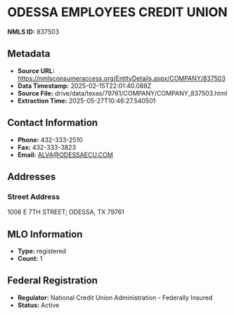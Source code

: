 # ODESSA EMPLOYEES CREDIT UNION

**NMLS ID:** 837503

## Metadata
- **Source URL:** https://nmlsconsumeraccess.org/EntityDetails.aspx/COMPANY/837503
- **Data Timestamp:** 2025-02-15T22:01:40.088Z
- **Source File:** drive/data/texas/79761/COMPANY/COMPANY_837503.html
- **Extraction Time:** 2025-05-27T10:46:27.540501

## Contact Information
- **Phone:** 432-333-2510
- **Fax:** 432-333-3823
- **Email:** ALVA@ODESSAECU.COM

## Addresses
### Street Address
1006 E 7TH STREET; ODESSA, TX 79761

## MLO Information
- **Type:** registered
- **Count:** 1

## Federal Registration
- **Regulator:** National Credit Union Administration - Federally Insured
- **Status:** Active
